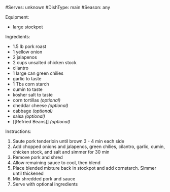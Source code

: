 #Serves: unknown
#DishType: main
#Season: any

Equipment:
- large stockpot

Ingredients:
- 1.5 lb pork roast
- 1 yellow onion
- 2 jalapenos
- 2 cups unsalted chicken stock
- cilantro
- 1 large can green chilies
- garlic to taste
- 1 Tbs corn starch
- cumin to taste
- kosher salt to taste
- corn tortillas _(optional)_
- cheddar cheese _(optional)_
- cabbage _(optional)_
- salsa _(optional)_
- [[Refried Beans]] _(optional)_

Instructions:
1.  Saute pork tenderloin until brown 3 - 4 min each side
2. Add chopped onions and jalapenos, green chilies, cilantro, garlic, cumin, chicken stock, and salt and simmer for 30 min
3. Remove pork and shred
4. Allow remaining sauce to cool, then blend
5. Place blended mixture back in stockpot and add cornstarch. Simmer until thickened
6. Mix shredded pork and sauce
7. Serve with optional ingredients